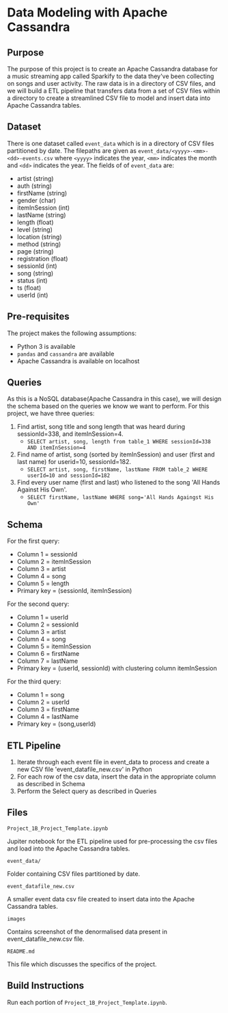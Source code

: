 # Data Modeling with Apache Cassandra

## Purpose

The purpose of this project is to create an Apache Cassandra database for a music streaming app called Sparkify to the data they've been collecting on songs and user activity. The raw data is in a directory of CSV files, and we will build a ETL pipeline that transfers data from a set of CSV files within a directory to create a streamlined CSV file to model and insert data into Apache Cassandra tables.

## Dataset

There is one dataset called `event_data` which is in a directory of CSV files partitioned by date. The filepaths are given as `event_data/<yyyy>-<mm>-<dd>-events.csv` where `<yyyy>` indicates the year, `<mm>` indicates the month and `<dd>` indicates the year. The fields of of `event_data` are:
- artist (string)
- auth (string)
- firstName (string)
- gender (char)
- itemInSession (int)
- lastName (string)
- length (float)
- level (string)
- location (string)
- method (string)
- page (string)
- registration (float)
- sessionId (int)
- song (string)
- status (int)
- ts (float)
- userId (int)

## Pre-requisites
The project makes the following assumptions:
* Python 3 is available
* `pandas` and `cassandra` are available
* Apache Cassandra is available on localhost


## Queries

As this is a NoSQL database(Apache Cassandra in this case), we will design the schema based on the queries we know we want to perform. For this project, we have three queries:

1. Find artist, song title and song length that was heard during sessionId=338, and itemInSession=4.
    - `SELECT artist, song, length from table_1 WHERE sessionId=338 AND itemInSession=4`
2. Find name of artist, song (sorted by itemInSession) and user (first and last name) for userid=10, sessionId=182.
    - `SELECT artist, song, firstName, lastName FROM table_2 WHERE userId=10 and sessionId=182`
3. Find every user name (first and last) who listened to the song 'All Hands Against His Own'.
    - `SELECT firstName, lastName WHERE song='All Hands Againgst His Own'`

## Schema

For the first query: 
- Column 1 = sessionId
- Column 2 = itemInSession
- Column 3 = artist
- Column 4 = song
- Column 5 = length
- Primary key = (sessionId, itemInSession)

For the second query:
- Column 1 = userId
- Column 2 = sessionId
- Column 3 = artist
- Column 4 = song
- Column 5 = itemInSession
- Column 6 = firstName
- Column 7 = lastName
- Primary key = (userId, sessionId) with clustering column itemInSession

For the third query:
- Column 1 = song
- Column 2 = userId
- Column 3 = firstName
- Column 4 = lastName
- Primary key = (song,userId)

## ETL Pipeline

1. Iterate through each event file in event_data to process and create a new CSV file 'event_datafile_new.csv' in Python
2. For each row of the csv data, insert the data in the appropriate column as described in Schema
3. Perform the Select query as described in Queries

## Files

`Project_1B_Project_Template.ipynb`

Jupiter notebook for the ETL pipeline used for pre-processing the csv files and load into the Apache Cassandra tables.

`event_data/`

Folder containing CSV files partitioned by date.

`event_datafile_new.csv`

A smaller event data csv file created to insert data into the Apache Cassandra tables.

`images`

Contains screenshot of the denormalised data present in event_datafile_new.csv file.

`README.md`

This file which discusses the specifics of the project.

## Build Instructions

Run each portion of `Project_1B_Project_Template.ipynb`.